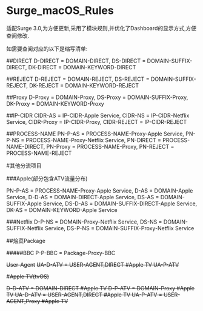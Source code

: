 # Surge_macOS_Rules

适配Surge 3.0,为方便更新,采用了模块规则,并优化了Dashboard的显示方式,方便查阅修改.

如需要查阅对应的以下是缩写清单:

##DIRECT
D-DIRECT = DOMAIN-DIRECT,
DS-DIRECT = DOMAIN-SUFFIX-DIRECT,
DK-DIRECT = DOMAIN-KEYWORD-DIRECT

##REJECT
D-REJECT = DOMAIN-REJECT,
DS-REJECT = DOMAIN-SUFFIX-REJECT,
DK-REJECT = DOMAIN-KEYWORD-REJECT

##Proxy
D-Proxy = DOMAIN-Proxy,
DS-Proxy = DOMAIN-SUFFIX-Proxy,
DK-Proxy = DOMAIN-KEYWORD-Proxy

##IP-CIDR
CIDR-AS = IP-CIDR-Apple Service,
CIDR-NS = IP-CIDR-Netflix Service,
CIDR-Proxy = IP-CIDR-Proxy,
CIDR-REJECT = IP-CIDR-REJECT

##PROCESS-NAME
PN-P-AS = PROCESS-NAME-Proxy-Apple Service,
PN-P-NS = PROCESS-NAME-Proxy-Netflix Service,
PN-DIRECT = PROCESS-NAME-DIRECT,
PN-Proxy = PROCESS-NAME-Proxy,
PN-REJECT = PROCESS-NAME-REJECT

#其他分流项目

###Apple(部分包含ATV流量分布)


PN-P-AS = PROCESS-NAME-Proxy-Apple Service,
D-AS = DOMAIN-Apple Service,
D-D-AS = DOMAIN-DIRECT-Apple Service,
DS-AS = DOMAIN-SUFFIX-Apple Service,
DS-D-AS = DOMAIN-SUFFIX-DIRECT-Apple Service,
DK-AS = DOMAIN-KEYWORD-Apple Service



###Netflix
D-P-NS = DOMAIN-Proxy-Netflix Service,
DS-NS = DOMAIN-SUFFIX-Netflix Service,
DS-P-NS = DOMAIN-SUFFIX-Proxy-Netflix Service


##烩菜Package

#####BBC
P-P-BBC = Package-Proxy-BBC


~~User-Agent~~
~~UA-D-ATV = USER-AGENT,DIRECT #Apple TV
UA-P-ATV~~



#~~Apple TV(tvOS)~~

~~D-D-ATV = DOMAIN-DIRECT #Apple TV
D-P-ATV = DOMAIN-Proxy #Apple TV
UA-D-ATV = USER-AGENT,DIRECT #Apple TV
UA-P-ATV = USER-AGENT,Proxy #Apple TV~~





